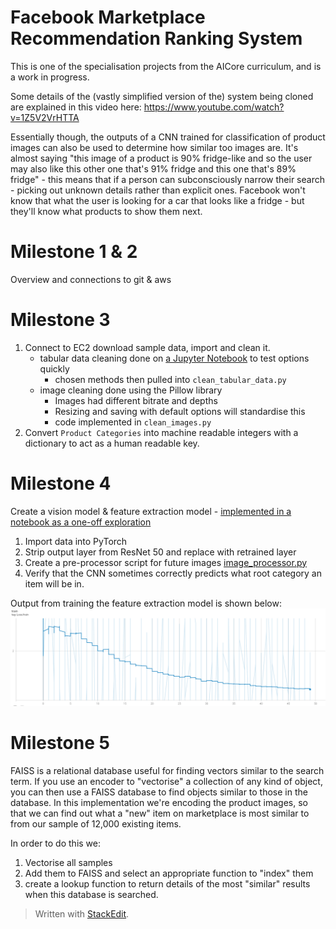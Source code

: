 
# Facebook Marketplace Recommendation Ranking System

This is one of the specialisation projects from the AICore curriculum, and is a work in progress.

Some details of the (vastly simplified version of the) system being cloned are explained in this video here: https://www.youtube.com/watch?v=1Z5V2VrHTTA

Essentially though, the outputs of a CNN trained for classification of product images can also be used to determine how similar too images are. It's almost saying "this image of a product is 90% fridge-like and so the user may also like this other one that's 91% fridge and this one that's 89% fridge" - this means that if a person can subconsciously narrow their search - picking out unknown details rather than explicit ones. Facebook won't know that what the user is looking for a car that looks like a fridge - but they'll know what products to show them next.

# Milestone 1 & 2

Overview and connections to git & aws

  

# Milestone 3

1) Connect to EC2 download sample data, import and clean it.
	- tabular data cleaning done on [a Jupyter Notebook](https://github.com/MartinKlefas/facebook-marketplaces-recommendation-ranking-system/blob/fa2934bf4db916fd06c2b923ba89367a97ad098a/Data_Import_&_Clean.ipynb) to test options quickly
		- chosen methods then pulled into `clean_tabular_data.py`
	- image cleaning done using the Pillow library
		- Images had different bitrate and depths
		- Resizing and saving with default options will standardise this
		- code implemented in `clean_images.py`
2) Convert `Product Categories` into machine readable integers with a dictionary to act as a human readable key.

# Milestone 4
Create a vision model & feature extraction model - [implemented in a notebook as a one-off exploration](https://github.com/MartinKlefas/facebook-marketplaces-recommendation-ranking-system/blob/main/retrain.ipynb)
1) Import data into PyTorch
2) Strip output layer from ResNet 50 and replace with retrained layer
3) Create a pre-processor script for future images [image_processor.py](https://github.com/MartinKlefas/facebook-marketplaces-recommendation-ranking-system/blob/main/image_processor.py)
4) Verify that the CNN sometimes correctly predicts what root category an item will be in.

Output from training the feature extraction model is shown below:
![error graph levelling out with epoch](Tensorboard.PNG)

# Milestone 5
FAISS is a relational database useful for finding vectors similar to the search term. If you use an encoder to "vectorise" a collection of any kind of object, you can then use a FAISS database to find objects similar to those in the database. In this implementation we're encoding the product images, so that we can find out what a "new" item on marketplace is most similar to from our sample of 12,000 existing items.

In order to do this we:
 1. Vectorise all samples
 2. Add them to FAISS and select an appropriate function to "index" them
 3. create a lookup function to return details of the most "similar" results when this database is searched.

> Written with [StackEdit](https://stackedit.io/).
